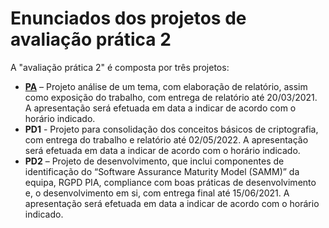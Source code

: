 # Enunciados dos projetos de avaliação prática 2

A "avaliação prática 2" é composta por três projetos: 

- **[PA](PA.md)** – Projeto análise de um tema, com elaboração de relatório, assim como exposição do trabalho, com entrega de relatório até 20/03/2021. A apresentação será efetuada em data a indicar de acordo com o horário indicado.
- **PD1** - Projeto para consolidação dos conceitos básicos de criptografia, com entrega do trabalho e relatório até 02/05/2022. A apresentação será efetuada em data a indicar de acordo com o horário indicado.
- **PD2** – Projeto de desenvolvimento, que inclui componentes de identificação do “Software Assurance Maturity Model (SAMM)” da equipa, RGPD PIA, compliance com boas práticas de desenvolvimento e, o desenvolvimento em si, com entrega final até 15/06/2021. A apresentação será efetuada em data a indicar de acordo com o horário indicado.
 

